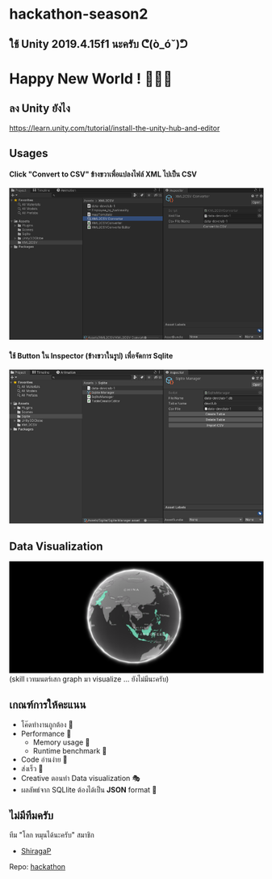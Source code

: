 # hackathon-season2

## ใช้ Unity 2019.4.15f1 นะครับ ᕦ(ò_óˇ)ᕤ

# Happy New World ! 🎉🎉🎉

## ลง Unity ยังไง
https://learn.unity.com/tutorial/install-the-unity-hub-and-editor

## Usages
#### Click "Convert to CSV" ข้างขวาเพื่อแปลงไฟล์ XML ไปเป็น CSV
![อุ้ย อะไรน่ะ](images/Screenshot2.png)

#### ใช้ Button ใน Inspector (ข้างขวาในรูป) เพื่อจัดการ Sqlite
![แอบดูหรอ](images/Screenshot3.png)

## Data Visualization
![โลกของเราน่าอยู่](images/Screenshot1.png)
(skill เวทมนตร์เสก graph มา visualize ... ยังไม่มีนะครับ)

## เกณฑ์การให้คะแนน
- โค๊ดทำงานถูกต้อง 🛒
- Performance 🎎
  - Memory usage 🎨
  - Runtime benchmark 🧶
- Code อ่านง่าย 🎃
- ส่งเร็ว 🎏
- Creative ตอนทำ Data visualization 🎭
- ผลลัพธ์จาก SQLlite ต้องได้เป็น **JSON** format 👜


## ไม่มีทีมครับ
ทีม "โลก หมุนได้นะครับ"
สมาชิก
- [ShiragaP](https://github.com/ShiragaP)

Repo: [hackathon](https://github.com/ShiragaP/hackathon-season2)
